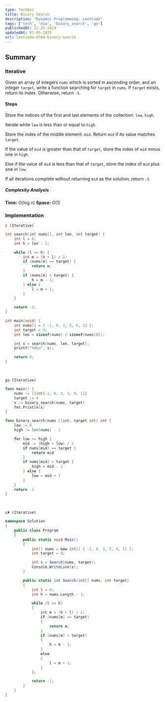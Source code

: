 ```yaml
---
type: TechDoc
title: Binary Search
description: "Dynamic Programming: LeetCode"
tags: ['tech', 'dsa', 'binary_search', 'go']
publishedAt: 11-25-2024
updatedAt: 01-05-2025
url: leetcode-0704-binary-search
---
```

## Summary
### Iterative
Given an array of integers `nums` which is sorted in ascending order, 
and an integer `target`, write a function searching for `target` in `nums`. 
If `target` exists, return its index. Otherwise, return `-1`.

#### Steps
Store the indices of the first and last elements of the collection: `low`, `high`.

Iterate while `low` is less than or equal to `high`.

Store the index of the middle element: `mid`. Return `mid` if its value matches `target`.

If the value of `mid` is greater than that of `target`, store the index of `mid` minus one in `high`.

Else if the value of `mid` is less than that of `target`, store the index of `mid` plus one in `low`.

If all iterations complete without returning `mid` as the solution, return `-1`.

##### Complexity Analysis
**Time:** O(log n)
**Space:** O(1)

### Implementation
`c (Iterative)`
```c
int search(int nums[], int len, int target) {
    int l = 0;
    int h = len - 1;

    while (l <= h) {
        int m = (h + l) / 2;
        if (nums[m] == target) {
            return m;
        }
        if (nums[m] > target) {
            h = m - 1;
        } else {
            l = m + 1;
        }
    }

    return -1;
}

int main(void) {
    int nums[] = { -1, 0, 3, 5, 9, 12 };
    int target = 9;
    int len = sizeof(nums) / sizeof(nums[0]);

    int s = search(nums, len, target);
    printf("%d\n", s);

    return 0;
}
```

<br />

`go (Iterative)`
```go
func main() {
	nums := []int{-1, 0, 3, 5, 9, 12}
	target := 9
	s := binary_search(nums, target)
	fmt.Println(s)
}

func binary_search(nums []int, target int) int {
	low := 0
	high := len(nums) - 1

	for low <= high {
		mid := (high + low) / 2
		if nums[mid] == target {
			return mid
		}
		if nums[mid] > target {
			high = mid - 1
		} else {
			low = mid + 1
		}
	}
	return -1
}
```

<br />

`c# (Iterative)`
```csharp
namespace Solution
{
    public class Program
    {
        public static void Main()
        {
            int[] nums = new int[] { -1, 0, 3, 5, 9, 12 };
            int target = 9;

            int s = Search(nums, target);
            Console.WriteLine(s);
        }

        public static int Search(int[] nums, int target)
        {
            int l = 0;
            int h = nums.Length - 1;

            while (l <= h)
            {
                int m = (h + l) / 2;
                if (nums[m] == target)
                {
                    return m;
                }
                if (nums[m] > target)
                {
                    h = m - 1;
                }
                else
                {
                    l = m + 1;
                }
            };

            return -1;
        }
    }
}
```
